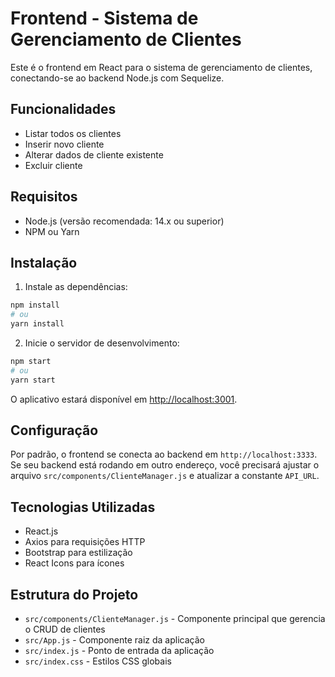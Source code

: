 # Frontend - Sistema de Gerenciamento de Clientes

Este é o frontend em React para o sistema de gerenciamento de clientes, conectando-se ao backend Node.js com Sequelize.

## Funcionalidades

- Listar todos os clientes
- Inserir novo cliente
- Alterar dados de cliente existente
- Excluir cliente

## Requisitos

- Node.js (versão recomendada: 14.x ou superior)
- NPM ou Yarn

## Instalação

1. Instale as dependências:

```bash
npm install
# ou
yarn install
```

2. Inicie o servidor de desenvolvimento:

```bash
npm start
# ou
yarn start
```

O aplicativo estará disponível em [http://localhost:3001](http://localhost:3001).

## Configuração

Por padrão, o frontend se conecta ao backend em `http://localhost:3333`. 
Se seu backend está rodando em outro endereço, você precisará ajustar o arquivo 
`src/components/ClienteManager.js` e atualizar a constante `API_URL`.

## Tecnologias Utilizadas

- React.js
- Axios para requisições HTTP
- Bootstrap para estilização
- React Icons para ícones

## Estrutura do Projeto

- `src/components/ClienteManager.js` - Componente principal que gerencia o CRUD de clientes
- `src/App.js` - Componente raiz da aplicação
- `src/index.js` - Ponto de entrada da aplicação
- `src/index.css` - Estilos CSS globais 